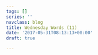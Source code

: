 ```yaml
---
tags: []
series: ''
navclass: blog
title: Wednesday Words (11)
date: '2017-05-31T08:13:13+00:00'
draft: true

---
```

